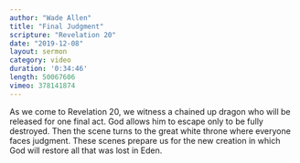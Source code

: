 ```yaml
---
author: "Wade Allen"
title: "Final Judgment"
scripture: "Revelation 20"
date: "2019-12-08"
layout: sermon
category: video
duration: '0:34:46' 
length: 50067606
vimeo: 378141874 
---
```


As we come to Revelation 20, we witness a chained up dragon who will be released for one final act. God allows him to escape only to be fully destroyed. Then the scene turns to the great white throne where everyone faces judgment. These scenes prepare us for the new creation in which God will restore all that was lost in Eden.
